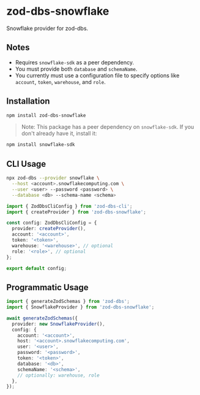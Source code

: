 # zod-dbs-snowflake

Snowflake provider for zod-dbs.

## Notes

- Requires `snowflake-sdk` as a peer dependency.
- You must provide both `database` and `schemaName`.
- You currently must use a configuration file to specify options like `account`, `token`, `warehouse`, and `role`.

## Installation

```bash
npm install zod-dbs-snowflake
```

> Note: This package has a peer dependency on `snowflake-sdk`. If you don't already have it, install it:

```bash
npm install snowflake-sdk
```

## CLI Usage

```bash
npx zod-dbs --provider snowflake \
  --host <account>.snowflakecomputing.com \
  --user <user> --password <password> \
  --database <db> --schema-name <schema>
```

```ts
import { ZodDbsCliConfig } from 'zod-dbs-cli';
import { createProvider } from 'zod-dbs-snowflake';

const config: ZodDbsCliConfig = {
  provider: createProvider(),
  account: '<account>',
  token: '<token>',
  warehouse: '<warehouse>', // optional
  role: '<role>', // optional
};

export default config;
```

## Programmatic Usage

```ts
import { generateZodSchemas } from 'zod-dbs';
import { SnowflakeProvider } from 'zod-dbs-snowflake';

await generateZodSchemas({
  provider: new SnowflakeProvider(),
  config: {
    account: '<account>',
    host: '<account>.snowflakecomputing.com',
    user: '<user>',
    password: '<password>',
    token: '<token>',
    database: '<db>',
    schemaName: '<schema>',
    // optionally: warehouse, role
  },
});
```

